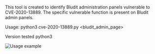 This tool is created to identify Bludit administration panels vulnerable to CVE-2020-13889. The specific vulnerable function is present on Bludit admin panels.

Usage: python3 cve-2020-13889.py <bludit_admin_page>

Version tested python3

![Usage example](https://media-exp1.licdn.com/dms/image/C4D22AQHOHzePdvO2Fg/feedshare-shrink_1280/0?e=1594857600&v=beta&t=lQAigovaH27y9RbD460My5-QibnTk2nWz4Kng7fvj5Q)
